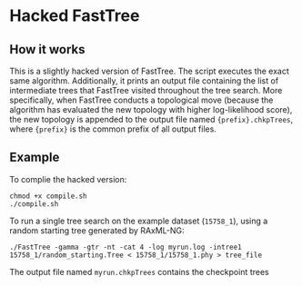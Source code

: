 # Hacked FastTree

## How it works

This is a slightly hacked version of FastTree. The script executes the exact same algorithm. Additionally, it prints an output file containing the list of intermediate trees that FastTree visited throughout the tree search. More specifically, when FastTree conducts a topological move (because the algorithm has evaluated the new topology with higher log-likelihood score), the new topology is appended to the output file named `{prefix}.chkpTrees`, where `{prefix}` is the common prefix of all output files.

## Example

To complie the hacked version:

```
chmod +x compile.sh
./compile.sh
```

To run a single tree search on the example dataset (`15758_1`), using a random starting tree generated by RAxML-NG:

```
./FastTree -gamma -gtr -nt -cat 4 -log myrun.log -intree1 15758_1/random_starting.Tree < 15758_1/15758_1.phy > tree_file 
```

The output file named `myrun.chkpTrees` contains the checkpoint trees